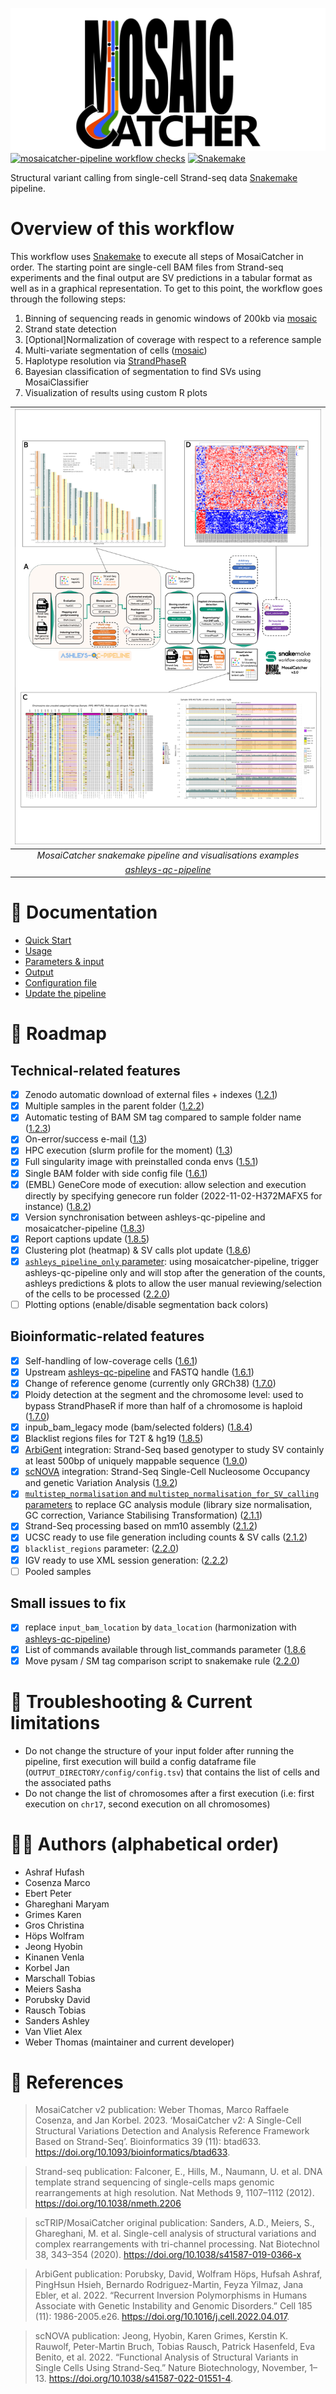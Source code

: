 ![MosaiCatcher](docs/images/mosaic_logo.png)
[![mosaicatcher-pipeline workflow checks](https://github.com/friendsofstrandseq/mosaicatcher-pipeline/actions/workflows/main.yaml/badge.svg)](https://github.com/friendsofstrandseq/mosaicatcher-pipeline/actions/workflows/main.yaml)
[![Snakemake](https://img.shields.io/badge/sna.0-brightgreen.svg)](https://snakemake.github.io)

Structural variant calling from single-cell Strand-seq data [Snakemake](https://github.com/snakemake/snakemake) pipeline.

# Overview of this workflow

This workflow uses [Snakemake](https://github.com/snakemake/snakemake) to
execute all steps of MosaiCatcher in order. The starting point are single-cell
BAM files from Strand-seq experiments and the final output are SV predictions in
a tabular format as well as in a graphical representation. To get to this point,
the workflow goes through the following steps:

1. Binning of sequencing reads in genomic windows of 200kb via [mosaic](https://github.com/friendsofstrandseq/mosaicatcher)
2. Strand state detection
3. [Optional]Normalization of coverage with respect to a reference sample
4. Multi-variate segmentation of cells ([mosaic](https://github.com/friendsofstrandseq/mosaicatcher))
5. Haplotype resolution via [StrandPhaseR](https://github.com/daewoooo/StrandPhaseR)
6. Bayesian classification of segmentation to find SVs using MosaiClassifier
7. Visualization of results using custom R plots

|                    ![summary](docs/images/figure_pipeline.png)                     |
| :--------------------------------------------------------------------------------: |
|           _MosaiCatcher snakemake pipeline and visualisations examples_            |
| _[ashleys-qc-pipeline](https://github.com/friendsofstrandseq/ashleys-qc-pipeline)_ |

# 📘 Documentation

- [Quick Start](docs/usage.md#quick-start)
- [Usage](docs/usage.md)
- [Parameters & input](docs/parameters.md)
- [Output](docs/output.md)
- [Configuration file](config/README.md)
- [Update the pipeline](docs/usage.md#update-procedure)

# 📆 Roadmap

## Technical-related features

- [x] Zenodo automatic download of external files + indexes ([1.2.1](https://github.com/friendsofstrandseq/mosaicatcher-pipeline/releases/tag/1.2.1))
- [x] Multiple samples in the parent folder ([1.2.2](https://github.com/friendsofstrandseq/mosaicatcher-pipeline/releases/tag/1.2.2))
- [x] Automatic testing of BAM SM tag compared to sample folder name ([1.2.3](https://github.com/friendsofstrandseq/mosaicatcher-pipeline/releases/tag/1.2.3))
- [x] On-error/success e-mail ([1.3](https://github.com/friendsofstrandseq/mosaicatcher-pipeline/releases/tag/1.3))
- [x] HPC execution (slurm profile for the moment) ([1.3](https://github.com/friendsofstrandseq/mosaicatcher-pipeline/releases/tag/1.3))
- [x] Full singularity image with preinstalled conda envs ([1.5.1](https://github.com/friendsofstrandseq/mosaicatcher-pipeline/releases/tag/1.5.1))
- [x] Single BAM folder with side config file ([1.6.1](https://github.com/friendsofstrandseq/mosaicatcher-pipeline/releases/tag/1.6.1))
- [x] (EMBL) GeneCore mode of execution: allow selection and execution directly by specifying genecore run folder (2022-11-02-H372MAFX5 for instance) ([1.8.2](https://github.com/friendsofstrandseq/mosaicatcher-pipeline/releases/tag/1.8.2))
- [x] Version synchronisation between ashleys-qc-pipeline and mosaicatcher-pipeline ([1.8.3](https://github.com/friendsofstrandseq/mosaicatcher-pipeline/releases/tag/1.8.3))
- [x] Report captions update ([1.8.5](https://github.com/friendsofstrandseq/mosaicatcher-pipeline/releases/tag/1.8.5))
- [x] Clustering plot (heatmap) & SV calls plot update ([1.8.6](https://github.com/friendsofstrandseq/mosaicatcher-pipeline/releases/tag/1.8.6))
- [x] [`ashleys_pipeline_only` parameter](/docs/usage.md#usage): using mosaicatcher-pipeline, trigger ashleys-qc-pipeline only and will stop after the generation of the counts, ashleys predictions & plots to allow the user manual reviewing/selection of the cells to be processed ([2.2.0](https://github.com/friendsofstrandseq/mosaicatcher-pipeline/releases/tag/2.2.0))
- [ ] Plotting options (enable/disable segmentation back colors)

## Bioinformatic-related features

- [x] Self-handling of low-coverage cells ([1.6.1](https://github.com/friendsofstrandseq/mosaicatcher-pipeline/releases/tag/1.6.1))
- [x] Upstream [ashleys-qc-pipeline](https://github.com/friendsofstrandseq/ashleys-qc-pipeline.git) and FASTQ handle ([1.6.1](https://github.com/friendsofstrandseq/mosaicatcher-pipeline/releases/tag/1.6.1))
- [x] Change of reference genome (currently only GRCh38) ([1.7.0](https://github.com/friendsofstrandseq/mosaicatcher-pipeline/releases/tag/1.7.0))
- [x] Ploidy detection at the segment and the chromosome level: used to bypass StrandPhaseR if more than half of a chromosome is haploid ([1.7.0](https://github.com/friendsofstrandseq/mosaicatcher-pipeline/releases/tag/1.7.0))
- [x] inpub_bam_legacy mode (bam/selected folders) ([1.8.4](https://github.com/friendsofstrandseq/mosaicatcher-pipeline/releases/tag/1.8.4))
- [x] Blacklist regions files for T2T & hg19 ([1.8.5](https://github.com/friendsofstrandseq/mosaicatcher-pipeline/releases/tag/1.8.5))
- [x] [ArbiGent](/docs/usage.md#arbigent-mode-of-execution) integration: Strand-Seq based genotyper to study SV containly at least 500bp of uniquely mappable sequence ([1.9.0](https://github.com/friendsofstrandseq/mosaicatcher-pipeline/releases/tag/1.9.0))
- [x] [scNOVA](/docs/usage.md#scnova-mode-of-execution) integration: Strand-Seq Single-Cell Nucleosome Occupancy and genetic Variation Analysis ([1.9.2](https://github.com/friendsofstrandseq/mosaicatcher-pipeline/releases/tag/1.9.2))
- [x] [`multistep_normalisation` and `multistep_normalisation_for_SV_calling` parameters](/docs/usage.md#multistep-normalisation) to replace GC analysis module (library size normalisation, GC correction, Variance Stabilising Transformation) ([2.1.1](https://github.com/friendsofstrandseq/mosaicatcher-pipeline/releases/tag/2.1.1))
- [x] Strand-Seq processing based on mm10 assembly ([2.1.2](https://github.com/friendsofstrandseq/mosaicatcher-pipeline/releases/tag/2.1.2))
- [x] UCSC ready to use file generation including counts & SV calls ([2.1.2](https://github.com/friendsofstrandseq/mosaicatcher-pipeline/releases/tag/2.1.2))
- [x] `blacklist_regions` parameter: ([2.2.0](https://github.com/friendsofstrandseq/mosaicatcher-pipeline/releases/tag/2.2.0))
- [x] IGV ready to use XML session generation: ([2.2.2](https://github.com/friendsofstrandseq/mosaicatcher-pipeline/releases/tag/2.2.2))
- [ ] Pooled samples

## Small issues to fix

- [x] replace `input_bam_location` by `data_location` (harmonization with [ashleys-qc-pipeline](https://github.com/friendsofstrandseq/ashleys-qc-pipeline.git))
- [x] List of commands available through list_commands parameter ([1.8.6](https://github.com/friendsofstrandseq/mosaicatcher-pipeline/releases/tag/1.8.6)
- [x] Move pysam / SM tag comparison script to snakemake rule ([2.2.0](https://github.com/friendsofstrandseq/mosaicatcher-pipeline/releases/tag/2.2.0))

# 🛑 Troubleshooting & Current limitations

- Do not change the structure of your input folder after running the pipeline, first execution will build a config dataframe file (`OUTPUT_DIRECTORY/config/config.tsv`) that contains the list of cells and the associated paths
- Do not change the list of chromosomes after a first execution (i.e: first execution on `chr17`, second execution on all chromosomes)

# 💂‍♂️ Authors (alphabetical order)

- Ashraf Hufash
- Cosenza Marco
- Ebert Peter
- Ghareghani Maryam
- Grimes Karen
- Gros Christina
- Höps Wolfram
- Jeong Hyobin
- Kinanen Venla
- Korbel Jan
- Marschall Tobias
- Meiers Sasha
- Porubsky David
- Rausch Tobias
- Sanders Ashley
- Van Vliet Alex
- Weber Thomas (maintainer and current developer)

# 📕 References

> MosaiCatcher v2 publication: Weber Thomas, Marco Raffaele Cosenza, and Jan Korbel. 2023. ‘MosaiCatcher v2: A Single-Cell Structural Variations Detection and Analysis Reference Framework Based on Strand-Seq’. Bioinformatics 39 (11): btad633. https://doi.org/10.1093/bioinformatics/btad633.

> Strand-seq publication: Falconer, E., Hills, M., Naumann, U. et al. DNA template strand sequencing of single-cells maps genomic rearrangements at high resolution. Nat Methods 9, 1107–1112 (2012). https://doi.org/10.1038/nmeth.2206

> scTRIP/MosaiCatcher original publication: Sanders, A.D., Meiers, S., Ghareghani, M. et al. Single-cell analysis of structural variations and complex rearrangements with tri-channel processing. Nat Biotechnol 38, 343–354 (2020). https://doi.org/10.1038/s41587-019-0366-x

> ArbiGent publication: Porubsky, David, Wolfram Höps, Hufsah Ashraf, PingHsun Hsieh, Bernardo Rodriguez-Martin, Feyza Yilmaz, Jana Ebler, et al. 2022. “Recurrent Inversion Polymorphisms in Humans Associate with Genetic Instability and Genomic Disorders.” Cell 185 (11): 1986-2005.e26. https://doi.org/10.1016/j.cell.2022.04.017.

> scNOVA publication: Jeong, Hyobin, Karen Grimes, Kerstin K. Rauwolf, Peter-Martin Bruch, Tobias Rausch, Patrick Hasenfeld, Eva Benito, et al. 2022. “Functional Analysis of Structural Variants in Single Cells Using Strand-Seq.” Nature Biotechnology, November, 1–13. https://doi.org/10.1038/s41587-022-01551-4.
